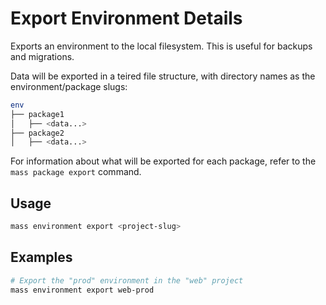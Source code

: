 # Export Environment Details

Exports an environment to the local filesystem. This is useful for backups and migrations.

Data will be exported in a teired file structure, with directory names as the environment/package slugs:

```bash
env
├── package1
│   ├── <data...>
├── package2
│   ├── <data...>
```

For information about what will be exported for each package, refer to the `mass package export` command.

## Usage

```bash
mass environment export <project-slug>
```

## Examples

```bash
# Export the "prod" environment in the "web" project
mass environment export web-prod
```
